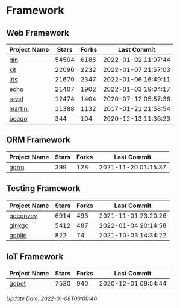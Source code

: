 # Framework

## Web Framework
| Project Name | Stars | Forks | Last Commit |
| ------------ | ----- | ----- | ----------- |
| [gin](https://github.com/gin-gonic/gin) | 54504 | 6186 | 2022-01-02 11:07:44 |
| [kit](https://github.com/go-kit/kit) | 22096 | 2232 | 2022-01-07 21:57:03 |
| [iris](https://github.com/kataras/iris) | 21670 | 2347 | 2022-01-06 16:49:11 |
| [echo](https://github.com/labstack/echo) | 21407 | 1902 | 2022-01-03 19:04:17 |
| [revel](https://github.com/revel/revel) | 12474 | 1404 | 2020-07-12 05:57:36 |
| [martini](https://github.com/go-martini/martini) | 11388 | 1132 | 2017-01-21 21:58:54 |
| [beego](https://github.com/astaxie/beego) | 344 | 104 | 2020-12-13 11:36:23 |

## ORM Framework
| Project Name | Stars | Forks | Last Commit |
| ------------ | ----- | ----- | ----------- |
| [gorm](https://github.com/jinzhu/gorm) | 399 | 128 | 2021-11-20 01:15:37 |

## Testing Framework
| Project Name | Stars | Forks | Last Commit |
| ------------ | ----- | ----- | ----------- |
| [goconvey](https://github.com/smartystreets/goconvey) | 6914 | 493 | 2021-11-01 23:20:26 |
| [ginkgo](https://github.com/onsi/ginkgo) | 5412 | 487 | 2022-01-04 20:14:58 |
| [goblin](https://github.com/franela/goblin) | 822 | 74 | 2021-10-03 14:34:22 |

## IoT Framework
| Project Name | Stars | Forks | Last Commit |
| ------------ | ----- | ----- | ----------- |
| [gobot](https://github.com/hybridgroup/gobot) | 7530 | 940 | 2020-12-01 09:54:44 |

*Update Date: 2022-01-08T00:00:46*